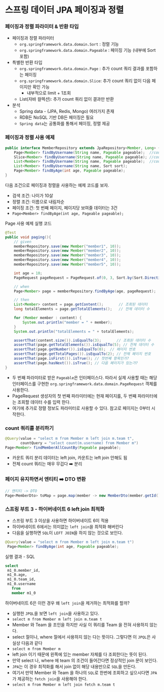 # 스프링 데이터 JPA 페이징과 정렬

### 페이징과 정렬 파라미터 & 반환 타입 

- 페이징과 정렬 파라미터
  - `org.springframework.data.domain.Sort` : 정렬 기능
  - `org.springframework.data.domain.Pageable` : 페이징 기능 (내부에 Sort 포함)
- 특별한 반환 타입
  - `org.springframework.data.domain.Page` : 추가 count 쿼리 결과를 포함하는 페이징
  - `org.springframework.data.domain.Slice`: 추가 count 쿼리 없이 다음 페이지만 확인 가능
    - 내부적으로 limit + 1조회
  - List(자바 컬렉션): 추가 count 쿼리 없이 결과만 반환
- 분석 
  - Spring data - (JPA, Redis, Mongo) 여러가지 존재 
  - RDB든 NoSQL 기반 DB든 페이징은 필요 
  - `Spring data`는 공통화를 통해서 페이징, 정렬 제공 

### 페이징과 정렬 사용 예제

```java
public interface MemberRepository extends JpaRepository<Member, Long> {
    Page<Member> findByUsername(String name, Pageable pageable);  //count 쿼리 사용
    Slice<Member> findByUsername(String name, Pageable pageable); //count 쿼리 사용 안함
    List<Member> findByUsername(String name, Pageable pageable);  //count 쿼리 사용 안함
    List<Member> findByUsername(String name, Sort sort);
    Page<Member> findByAge(int age, Pageable pageable);
}
```

다음 조건으로 페이징과 정렬을 사용하는 예제 코드를 보자.
- 검색 조건: 나이가 10살
- 정렬 조건: 이름으로 내림차순
- 페이징 조건: 첫 번째 페이지, 페이지당 보여줄 데이터는 3건
- `Page<Member> findByAge(int age, Pageable pageable);`

Page 사용 예제 실행 코드
```java
@Test
public void paging(){
    // given
    memberRepository.save(new Member("member1", 10));
    memberRepository.save(new Member("member2", 10));
    memberRepository.save(new Member("member3", 10));
    memberRepository.save(new Member("member4", 10));
    memberRepository.save(new Member("member5", 10));

    int age = 10;
    PageRequest pageRequest = PageRequest.of(0, 3, Sort.by(Sort.Direction.DESC, "username"));

    // when
    Page<Member> page = memberRepository.findByAge(age, pageRequest);

    // then
    List<Member> content = page.getContent();       // 조회된 데이터 
    long totalElements = page.getTotalElements();   // 전체 데이터 수 

    for (Member member : content) {
        System.out.println("member = " + member);
    }
    System.out.println("totalElements = " + totalElements);

    assertThat(content.size()).isEqualTo(3);       // 조회된 데이터 수 
    assertThat(page.getTotalElements()).isEqualTo(5); // 전체 데이터 수
    assertThat(page.getNumber()).isEqualTo(0);  // 페이지 번호 
    assertThat(page.getTotalPages()).isEqualTo(2); // 전체 페이지 번호 
    assertThat(page.isFirst()).isTrue(); // 첫번째 항목인가?
    assertThat(page.hasNext()).isTrue(); // 다음 페이지가 있는가? 
}
```
- 두 번째 파라미터로 받은 `Pageable`은 인터페이스다. 따라서 실제 사용할 때는 해당 인터페이스를 구현한
  `org.springframework.data.domain.PageRequest` 객체를 사용한다. 
- PageRequest 생성자의 첫 번째 파라미터에는 현재 페이지를, 두 번째 파라미터에는 조회할 데이터 수를 입력 한다.
- 여기에 추가로 정렬 정보도 파라미터로 사용할 수 있다. 참고로 페이지는 0부터 시작한다.

### count 쿼리를 분리하기 

```java
@Query(value = "select m from Member m left join m.team t", 
       countQuery = "select count(m.username) from Member m")
Page<Member> findMemberAllCountBy(Pageable pageable);
```
- 카운트 쿼리 분리 데이터는 left join, 카운트는 left join 안해도 됨 
- 전체 count 쿼리는 매우 무겁다 ➡️ 분리 

### 페이지 유지하면서 엔티티 ➡️ DTO 변환 

```java
// 엔티티 -> DTO
Page<MemberDto> toMap = page.map(member -> new MemberDto(member.getId(), member.getUsername(), member.getTeam().getName()));
```

### 스프링 부트 3 - 하이버네이트 6 left join 최적화

- 스프링 부트 3 이상을 사용하면 하이버네이트 6이 적용
- 하이버네이트 6에서는 의미없는 `left join`을 최적화 해버린다
- 다음을 실행하면 `SQL`이 `LEFT JOIN`을 하지 않는 것으로 보인다.

```java
@Query(value = "select m from Member m left join m.team t")
 Page<Member> findByAge(int age, Pageable pageable);
```

실행 결과 - SQL
```sql
select
 m1_0.member_id,
 m1_0.age,
 m1_0.team_id,
 m1_0.username 
   from
   member m1_0
```

하이버네이트 6은 이런 경우 왜 `left join`을 제거하는 최적화를 할까?
- 실행한 `JPQL`을 보면 `left join`을 사용하고 있다.
- `select m from Member m left join m.team t`
- Member 와 Team 을 조인을 하지만 사실 이 쿼리를 Team 을 전혀 사용하지 않는다.
- select 절이나, where 절에서 사용하지 않는 다는 뜻이다. 그렇다면 이 `JPQL`은 사실상 다음과 같다
- `select m from Member m`
- left join 이기 때문에 왼쪽에 있는 member 자체를 다 조회한다는 뜻이 된다.
- 만약 select 나, where 에 team 의 조건이 들어간다면 정상적인 join 문이 보인다.
- `JPA`는 이 경우 최적화를 해서 join 없이 해당 내용만으로 `SQL`을 만든다.
- 여기서 만약 Member 와 Team 을 하나의 `SQL`로 한번에 조회하고 싶으시다면 `JPA`가 제공하는 
  `fetch join`을 사용해야 한다. 
- `select m from Member m left join fetch m.team t`
